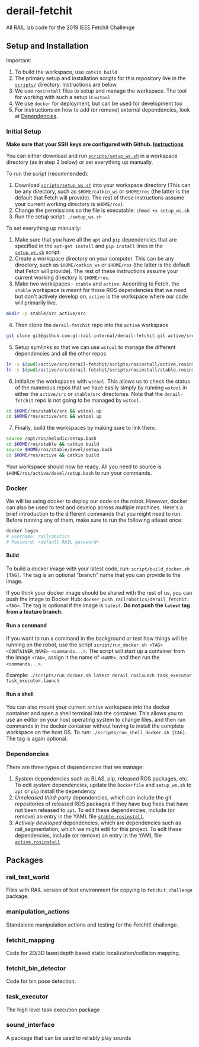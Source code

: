 # derail-fetchit
All RAIL lab code for the 2019 IEEE FetchIt Challenge

## Setup and Installation

Important:

1. To build the workspace, use `catkin build`
1. The primary setup and installation scripts for this repository live in the [`scripts/`](scripts/) directory. Instructions are below.
1. We use `rosinstall` files to setup and manage the workspace. The tool for working with such a setup is `wstool`
1. We use `docker` for deployment, but can be used for development too
1. For instructions on how to add (or remove) external dependencies, look at [Dependencies](#dependencies).


### Initial Setup

**Make sure that your SSH keys are configured with Github. [Instructions](https://help.github.com/en/articles/generating-a-new-ssh-key-and-adding-it-to-the-ssh-agent)**

You can either download and run [`scripts/setup_ws.sh`](scripts/setup_ws.sh) in a workspace directory (as in step 2 below) or set everything up manually.

To run the script (recommended):
1. Download [`scripts/setup_ws.sh`](scripts/setup_ws.sh) into your workspace directory (This can be any directory, such as `$HOME/catkin_ws` or `$HOME/ros` (the latter is the default that Fetch will provide). The rest of these instructions assume your current working directory is `$HOME/ros`).
2. Change the permissions so the file is executable: `chmod +x setup_ws.sh`
3. Run the setup script: `./setup_ws.sh`

To set everything up manually:
1. Make sure that you have all the `apt` and `pip` dependencies that are specified in the `apt-get install` and `pip install` lines in the [`setup_ws.sh`](scripts/setup_ws.sh) script.
2. Create a workspace directory on your computer. This can be any directory, such as `$HOME/catkin_ws` or `$HOME/ros` (the latter is the default that Fetch will provide). The rest of these instructions assume your current working directory is `$HOME/ros`.
3. Make two workspaces - `stable` and `active`. According to Fetch, the `stable` workspace is meant for those ROS dependencies that we need but don't actively develop on; `active` is the workspace where our code will primarily live.
```bash
mkdir -p stable/src active/src
```
4. Then clone the `derail-fetchit` repo into the `active` workspace
```bash
git clone git@github.com:gt-rail-internal/derail-fetchit.git active/src/derail-fetchit
```
5. Setup symlinks so that we can use `wstool` to manage the different dependencies and all the other repos
```bash
ln -s $(pwd)/active/src/derail-fetchit/scripts/rosinstall/active.rosinstall active/src/.rosinstall
ln -s $(pwd)/active/src/derail-fetchit/scripts/rosinstall/stable.rosinstall stable/src/.rosinstall
```
6. Initialize the workspaces with `wstool`. This allows us to check the status of the numerous repos that we have easily simply by running `wstool` in either the `active/src` or `stable/src` directories. Note that the `derail-fetchit` repo is not going to be managed by `wstool`.
```bash
cd $HOME/ros/stable/src && wstool up
cd $HOME/ros/active/src && wstool up
```
7. Finally, build the workspaces by making sure to link them.
```bash
source /opt/ros/melodic/setup.bash
cd $HOME/ros/stable && catkin build
source $HOME/ros/stable/devel/setup.bash
cd $HOME/ros/active && catkin build
```

Your workspace should now be ready. All you need to source is `$HOME/ros/active/devel/setup.bash` to run your commands.

### Docker

We will be using docker to deploy our code on the robot. However, docker can also be used to test and develop across multiple machines. Here's a brief introduction to the different commands that you might need to run. Before running any of them, make sure to run the following atleast once:

```bash
docker login
# Username: railrobotics
# Password: <default RAIL password>
```

#### Build

To build a docker image with your latest code, run: `script/build_docker.sh [TAG]`. The tag is an optional "branch" name that you can provide to the image.

If you think your docker image should be shared with the rest of us, you can push the image to Docker Hub: `docker push railrobotics/derail_fetchit:<TAG>`. The tag is optional if the image is `latest`. **Do not push the `latest` tag from a feature branch.**

#### Run a command

If you want to run a command in the background or test how things will be running on the robot, use the script `script/run_docker.sh <TAG> <CONTAINER_NAME> <commands...>`. The script will start up a container from the image `<TAG>`, assign it the name of `<NAME>`, and then run the `<commands...>`.

Example: `./scripts/run_docker.sh latest derail roslaunch task_executor task_executor.launch`

#### Run a shell

You can also mount your current `active` workspace into the docker container and open a shell terminal into the container. This allows you to use an editor on your host operating system to change files, and then run commands in the docker container without having to install the complete workspace on the host OS. To run: `./scripts/run_shell_docker.sh [TAG]`. The tag is again optional.


### Dependencies

There are three types of dependencies that we manage:

1. *System* dependencies such as BLAS, pip, released ROS packages, etc. To edit *system* dependencies, update the `Dockerfile` and `setup_ws.sh` to `apt` or `pip` install the dependency
1. *Unreleased third-party* dependencies, which can include the git repositories of released ROS packages if they have bug fixes that have not been released to `apt`. To edit these dependencies, include (or remove) an entry in the YAML file [`stable.rosinstall`](scripts/rosinstall/stable.rosinstall).
1. *Actively developed* dependencies, which are dependencies such as rail_segmentation, which we might edit for this project. To edit these dependencies, include (or remove) an entry in the YAML file [`active.rosinstall`](scripts/rosinstall/active.rosinstall)


## Packages

### rail_test_world
Files with RAIL version of test environment for copying to `fetchit_challenge` package.

### manipulation_actions
Standalone manipulation actions and testing for the FetchIt! challenge.

### fetchit_mapping
Code for 2D/3D laser/depth based static localization/collision mapping.

### fetchit_bin_detector
Code for bin pose detection.

### task_executor
The high level task execution package

### sound_interface
A package that can be used to reliably play sounds
